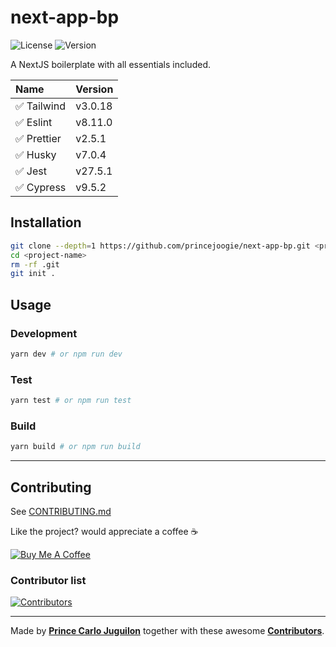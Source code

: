 # next-app-bp

![License](https://img.shields.io/badge/license-MIT-brightgreen?style=flat)
![Version](https://img.shields.io/github/v/release/princejoogie/next-app-bp?color=%2349C31B&include_prereleases&label=version)

A NextJS boilerplate with all essentials included.

| Name        | Version |
| :---------- | :------ |
| ✅ Tailwind | v3.0.18 |
| ✅ Eslint   | v8.11.0 |
| ✅ Prettier | v2.5.1  |
| ✅ Husky    | v7.0.4  |
| ✅ Jest     | v27.5.1 |
| ✅ Cypress  | v9.5.2  |

## Installation

```bash
git clone --depth=1 https://github.com/princejoogie/next-app-bp.git <project-name>
cd <project-name>
rm -rf .git
git init .
```

## Usage

### Development

```bash
yarn dev # or npm run dev
```

### Test

```bash
yarn test # or npm run test
```

### Build

```bash
yarn build # or npm run build
```

---

## Contributing

See [CONTRIBUTING.md](./CONTRIBUTING.md)

Like the project? would appreciate a coffee ☕

[![Buy Me A Coffee](https://www.buymeacoffee.com/assets/img/custom_images/orange_img.png)](https://www.buymeacoffee.com/princejoogie)

### Contributor list

[![Contributors](https://contrib.rocks/image?repo=princejoogie/joog-uno)](https://github.com/princejoogie/next-app-bp/graphs/contributors)

---

Made by [**Prince Carlo Juguilon**](https://princecaarlo.tech/) together with these awesome [**Contributors**](https://github.com/princejoogie/next-app-bp/graphs/contributors).
